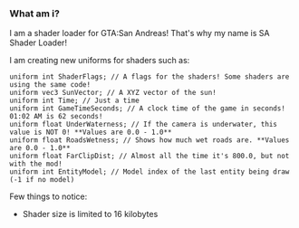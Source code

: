 ### What am i?

I am a shader loader for GTA:San Andreas! That's why my name is SA Shader Loader!

I am creating new uniforms for shaders such as:
```
uniform int ShaderFlags; // A flags for the shaders! Some shaders are using the same code!
uniform vec3 SunVector; // A XYZ vector of the sun!
uniform int Time; // Just a time
uniform int GameTimeSeconds; // A clock time of the game in seconds! 01:02 AM is 62 seconds!
uniform float UnderWaterness; // If the camera is underwater, this value is NOT 0! **Values are 0.0 - 1.0**
uniform float RoadsWetness; // Shows how much wet roads are. **Values are 0.0 - 1.0**
uniform float FarClipDist; // Almost all the time it's 800.0, but not with the mod!
uniform int EntityModel; // Model index of the last entity being draw (-1 if no model)
```

Few things to notice:
- Shader size is limited to 16 kilobytes